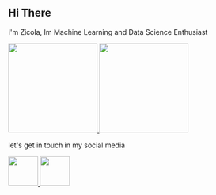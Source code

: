 ## Hi There

I'm Zicola, Im Machine Learning and Data Science Enthusiast

<p align="left">
<a href="https://github.com/okyx">
  <img height="180em" src="https://github-readme-stats-eight-theta.vercel.app/api?username=okyx&show_icons=true&theme=algolia&include_all_commits=true&count_private=true"/>
  <img height="180em" src="https://github-readme-stats-eight-theta.vercel.app/api/top-langs/?username=okyx&layout=compact&langs_count=8&theme=algolia"/>
</a>
</p> 


let's get in touch in my social media  



<a href="https://www.linkedin.com/in/zicolavladimir">
  <img height="60em" width="60em" src="https://upload.wikimedia.org/wikipedia/commons/thumb/c/ca/LinkedIn_logo_initials.png/768px-LinkedIn_logo_initials.png"/>
</a>
<a href="https://www.instagram.com/zicolavladimir/">
  <img height="60em" width="60em" src="https://assets.stickpng.com/images/580b57fcd9996e24bc43c521.png"/>
</a>
